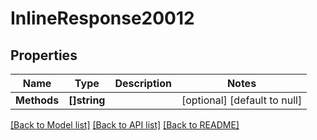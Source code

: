 # InlineResponse20012

## Properties
Name | Type | Description | Notes
------------ | ------------- | ------------- | -------------
**Methods** | **[]string** |  | [optional] [default to null]

[[Back to Model list]](../README.md#documentation-for-models) [[Back to API list]](../README.md#documentation-for-api-endpoints) [[Back to README]](../README.md)

